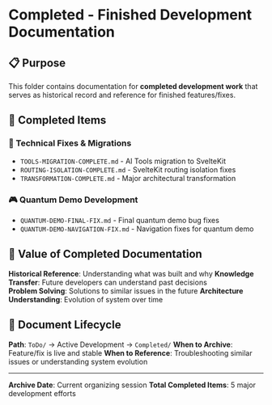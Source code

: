 # Completed - Finished Development Documentation

## 📋 Purpose
This folder contains documentation for **completed development work** that serves as historical record and reference for finished features/fixes.

## 📁 Completed Items

### **🔧 Technical Fixes & Migrations**
- `TOOLS-MIGRATION-COMPLETE.md` - AI Tools migration to SvelteKit
- `ROUTING-ISOLATION-COMPLETE.md` - SvelteKit routing isolation fixes
- `TRANSFORMATION-COMPLETE.md` - Major architectural transformation

### **🎮 Quantum Demo Development**  
- `QUANTUM-DEMO-FINAL-FIX.md` - Final quantum demo bug fixes
- `QUANTUM-DEMO-NAVIGATION-FIX.md` - Navigation fixes for quantum demo

## 🎯 Value of Completed Documentation

**Historical Reference**: Understanding what was built and why
**Knowledge Transfer**: Future developers can understand past decisions  
**Problem Solving**: Solutions to similar issues in the future
**Architecture Understanding**: Evolution of system over time

## 🔄 Document Lifecycle

**Path**: `ToDo/` → Active Development → `Completed/`
**When to Archive**: Feature/fix is live and stable
**When to Reference**: Troubleshooting similar issues or understanding system evolution

---

**Archive Date**: Current organizing session
**Total Completed Items**: 5 major development efforts
